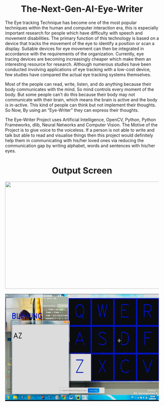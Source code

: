 <h1 align="center">The-Next-Gen-AI-Eye-Writer</h1>

The Eye tracking Technique has become one of the most popular techniques within the human and computer interaction era, this is especially important research for people which have difficulty with speech and movement disabilities. The primary function of this technology is based on a device that tracks the movement of the eye to identify a position or scan a display. Suitable devices for eye movement can then be integrated in accordance with the requirements of the organization. Currently, eye tracing devices are becoming increasingly cheaper which make them an interesting resource for research. Although numerous studies have been conducted involving applications of eye tracking with a low-cost device, few studies have compared the actual eye tracking systems themselves.

Most of the people can read, write, listen, and do anything because their body communicates with the mind. So mind controls every moment of the body. But some people can’t do this because their body may not communicate with their brain, which means the brain is active and the body is in-active. This kind of people can think but not implement their thoughts. So Now, By using an “Eye-Writer” they can express their thoughts. 

The Eye-Writer Project uses Artificial Intelligence, OpenCV, Python, Python Frameworks, dlib,  Neural Networks and Computer Vision. The Motive of the Project is to give voice to the voiceless. If a person is not able to write and talk but able to read and visualise things then this project would definitely help them in communicating with his/her loved ones via reducing the communication gap by writing alphabet, words and sentences with his/her eyes.

<h1 align="center">Output Screen</h1>

<p align= "center"><img src="https://github.com/AmaanSayyad/The-Next-Gen-AI-Eye-Writer/blob/main/Output Screen.jpeg" width="700" height= "350"></p>

<p align= "center"><img src="https://github.com/ROHAN0011/AI-Eye-Writer/blob/91ff505754598e781e5948ac5ebbff19505866c1/Output%20Screen.jpeg" width="700" height= "350"></p>
